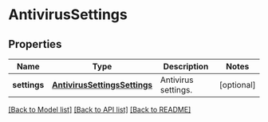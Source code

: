 # AntivirusSettings

## Properties
Name | Type | Description | Notes
------------ | ------------- | ------------- | -------------
**settings** | [**AntivirusSettingsSettings**](AntivirusSettingsSettings.md) | Antivirus settings. | [optional] 

[[Back to Model list]](../README.md#documentation-for-models) [[Back to API list]](../README.md#documentation-for-api-endpoints) [[Back to README]](../README.md)


